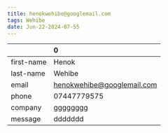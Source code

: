 ```yaml
---
title: henokwehibe@googlemail.com
tags: Wehibe
date: Jun-22-2024-07-55
---
```

|            | 0                          |
|:-----------|:---------------------------|
| first-name | Henok                      |
| last-name  | Wehibe                     |
| email      | henokwehibe@googlemail.com |
| phone      | 07447779575                |
| company    | gggggggg                   |
| message    | ddddddd                    |
